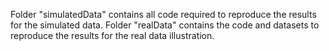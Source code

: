 Folder "simulatedData" contains all code required to reproduce the results for the simulated data. Folder "realData" contains the code and datasets to reproduce the results for the real data illustration.
